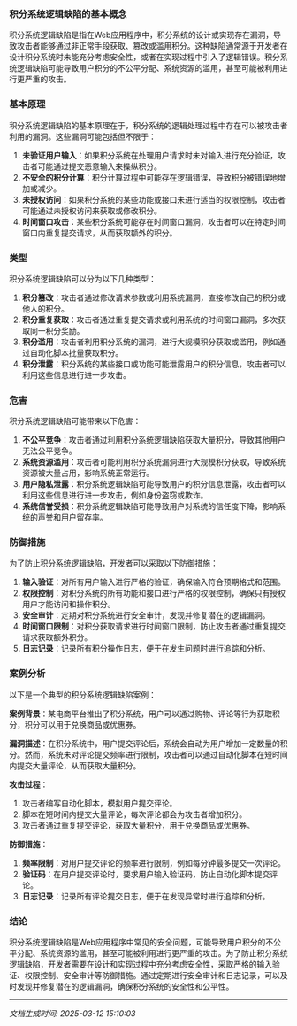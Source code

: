 ### 积分系统逻辑缺陷的基本概念

积分系统逻辑缺陷是指在Web应用程序中，积分系统的设计或实现存在漏洞，导致攻击者能够通过非正常手段获取、篡改或滥用积分。这种缺陷通常源于开发者在设计积分系统时未能充分考虑安全性，或者在实现过程中引入了逻辑错误。积分系统逻辑缺陷可能导致用户积分的不公平分配、系统资源的滥用，甚至可能被利用进行更严重的攻击。

### 基本原理

积分系统逻辑缺陷的基本原理在于，积分系统的逻辑处理过程中存在可以被攻击者利用的漏洞。这些漏洞可能包括但不限于：

1. **未验证用户输入**：如果积分系统在处理用户请求时未对输入进行充分验证，攻击者可能通过提交恶意输入来操纵积分。
2. **不安全的积分计算**：积分计算过程中可能存在逻辑错误，导致积分被错误地增加或减少。
3. **未授权访问**：如果积分系统的某些功能或接口未进行适当的权限控制，攻击者可能通过未授权访问来获取或修改积分。
4. **时间窗口攻击**：某些积分系统可能存在时间窗口漏洞，攻击者可以在特定时间窗口内重复提交请求，从而获取额外的积分。

### 类型

积分系统逻辑缺陷可以分为以下几种类型：

1. **积分篡改**：攻击者通过修改请求参数或利用系统漏洞，直接修改自己的积分或他人的积分。
2. **积分重复获取**：攻击者通过重复提交请求或利用系统的时间窗口漏洞，多次获取同一积分奖励。
3. **积分滥用**：攻击者利用积分系统的漏洞，进行大规模积分获取或滥用，例如通过自动化脚本批量获取积分。
4. **积分泄露**：积分系统的某些接口或功能可能泄露用户的积分信息，攻击者可以利用这些信息进行进一步攻击。

### 危害

积分系统逻辑缺陷可能带来以下危害：

1. **不公平竞争**：攻击者通过利用积分系统逻辑缺陷获取大量积分，导致其他用户无法公平竞争。
2. **系统资源滥用**：攻击者可能利用积分系统漏洞进行大规模积分获取，导致系统资源被大量占用，影响系统正常运行。
3. **用户隐私泄露**：积分系统逻辑缺陷可能导致用户的积分信息泄露，攻击者可以利用这些信息进行进一步攻击，例如身份盗窃或欺诈。
4. **系统信誉受损**：积分系统逻辑缺陷可能导致用户对系统的信任度下降，影响系统的声誉和用户留存率。

### 防御措施

为了防止积分系统逻辑缺陷，开发者可以采取以下防御措施：

1. **输入验证**：对所有用户输入进行严格的验证，确保输入符合预期格式和范围。
2. **权限控制**：对积分系统的所有功能和接口进行严格的权限控制，确保只有授权用户才能访问和操作积分。
3. **安全审计**：定期对积分系统进行安全审计，发现并修复潜在的逻辑漏洞。
4. **时间窗口限制**：对积分获取请求进行时间窗口限制，防止攻击者通过重复提交请求获取额外积分。
5. **日志记录**：记录所有积分操作日志，便于在发生问题时进行追踪和分析。

### 案例分析

以下是一个典型的积分系统逻辑缺陷案例：

**案例背景**：某电商平台推出了积分系统，用户可以通过购物、评论等行为获取积分，积分可以用于兑换商品或优惠券。

**漏洞描述**：在积分系统中，用户提交评论后，系统会自动为用户增加一定数量的积分。然而，系统未对评论提交频率进行限制，攻击者可以通过自动化脚本在短时间内提交大量评论，从而获取大量积分。

**攻击过程**：
1. 攻击者编写自动化脚本，模拟用户提交评论。
2. 脚本在短时间内提交大量评论，每次评论都会为攻击者增加积分。
3. 攻击者通过重复提交评论，获取大量积分，用于兑换商品或优惠券。

**防御措施**：
1. **频率限制**：对用户提交评论的频率进行限制，例如每分钟最多提交一次评论。
2. **验证码**：在用户提交评论时，要求用户输入验证码，防止自动化脚本提交评论。
3. **日志记录**：记录所有评论提交日志，便于在发现异常时进行追踪和分析。

### 结论

积分系统逻辑缺陷是Web应用程序中常见的安全问题，可能导致用户积分的不公平分配、系统资源的滥用，甚至可能被利用进行更严重的攻击。为了防止积分系统逻辑缺陷，开发者需要在设计和实现过程中充分考虑安全性，采取严格的输入验证、权限控制、安全审计等防御措施。通过定期进行安全审计和日志记录，可以及时发现并修复潜在的逻辑漏洞，确保积分系统的安全性和公平性。

---

*文档生成时间: 2025-03-12 15:10:03*



















